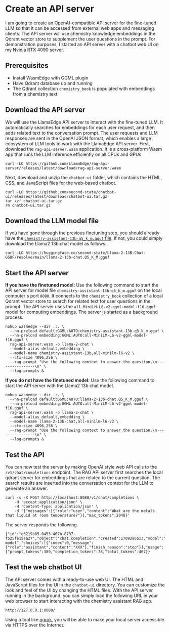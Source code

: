 # Create an API server

I am going to create an OpenAI-compatible API server for the fine-tuned LLM so that it can be accessed from external web apps and messaging clients. The API server will use chemistry knowledge embeddings in the Qdrant vector store to supplement the user questions in the prompt. For demonstration purposes, I started an API server with a chatbot web UI on my Nvidia RTX 4090 server.

## Prerequisites

* Install WasmEdge with GGML plugin
* Have Qdrant database up and running
* The Qdrant collection `chemistry_book` is populated with embeddings from a chemistry text

## Download the API server

We will use the LlamaEdge API server to interact with the fine-tuned LLM.
It automatically searches for embeddings for each user request, and then adds related text to the conversation prompt.
The user requests and LLM responses are sent in the OpenAI JSON format, which enables a large ecosystem of LLM tools to work with the LlamaEdge API server.
First, download the `rag-api-server.wasm` application. 
It is a cross-platform Wasm app that runs the LLM inference efficiently on all CPUs and GPUs.

```
curl -LO https://github.com/LlamaEdge/rag-api-server/releases/latest/download/rag-api-server.wasm
```

Next, download and unzip the `chatbot-ui` folder, which contains the HTML, CSS, and JavaScript files for the web-based chatbot.

```
curl -LO https://github.com/second-state/chatbot-ui/releases/latest/download/chatbot-ui.tar.gz
tar xzf chatbot-ui.tar.gz
rm chatbot-ui.tar.gz
```

## Download the LLM model file

If you have gone through the previous finetuning step, you should already have the [`chemistry-assistant-13b-q5_k_m.gguf` file](https://huggingface.co/juntaoyuan/chemistry-assistant-13b/resolve/main/chemistry-assistant-13b-q5_k_m.gguf). If not, you could simply download the Llama2 13b chat model as follows.

```
curl -LO https://huggingface.co/second-state/Llama-2-13B-Chat-GGUF/resolve/main/llama-2-13b-chat.Q5_K_M.gguf
```

## Start the API server

**If you have the finetuned model:** Use the following command to start the API server for model file `chemistry-assistant-13b-q5_k_m.gguf` on the local computer's port `8080`. It connects to the `chemistry_book` collection of a local Qdrant vector store to search for related text for user questions in the prompt. 
The API server uses the `all-MiniLM-L6-v2-ggml-model-f16.gguf` model for computing embeddings.
The server is started as a background process.

```
nohup wasmedge --dir .:. \
  --nn-preload default:GGML:AUTO:chemistry-assistant-13b-q5_k_m.gguf \
  --nn-preload embedding:GGML:AUTO:all-MiniLM-L6-v2-ggml-model-f16.gguf \
  rag-api-server.wasm -p llama-2-chat \
  --model-alias default,embedding \
  --model-name chemistry-assistant-13b,all-minilm-l6-v2 \
  --ctx-size 4096,256 \
  --rag-prompt "Use the following context to answer the question.\n----------------\n" \
  --log-prompts &
```

**If you do not have the finetuned model:** Use the following command to start the API server with the Llama2 13b chat model.

```
nohup wasmedge --dir .:. \
  --nn-preload default:GGML:AUTO:llama-2-13b-chat.Q5_K_M.gguf \
  --nn-preload embedding:GGML:AUTO:all-MiniLM-L6-v2-ggml-model-f16.gguf \
  rag-api-server.wasm -p llama-2-chat \
  --model-alias default,embedding \
  --model-name llama-2-13b-chat,all-minilm-l6-v2 \
  --ctx-size 4096,256 \
  --rag-prompt "Use the following context to answer the question.\n----------------\n" \
  --log-prompts &
```

## Test the API

You can now test the server by making OpenAI style web API calls to the `/v1/chat/completions` endpoint.
The RAG API server first searches the local qdrant server for 
embeddings that are related to the current question. The search results are inserted into the conversation context for the LLM
to generate an answer.

```
curl -s -X POST http://localhost:8080/v1/chat/completions \
    -H 'accept:application/json' \
    -H 'Content-Type: application/json' \
    -d '{"messages":[{"role":"user","content":"What are the metals that liquid at room temperature?"}],"max_tokens":2048}'
```

The server responds the following.

```
{"id":"e6219b85-0453-407b-8737-f525fe15aa27","object":"chat.completion","created":1709286513,"model":"my-model","choices":[{"index":0,"message":{"role":"assistant","content":"XXX"},"finish_reason":"stop"}],"usage":{"prompt_tokens":389,"completion_tokens":78,"total_tokens":467}}
```


## Test the web chatbot UI

The API server comes with a ready-to-use web UI. The HTML and JavaScript files for the UI in the `chatbot-ui` directory. You can customize the look and feel of the UI by changing the HTML files. With the API server running in the background, you can simply load the following URL in your web browser to start interacting with the chemistry assistant RAG app.

```
http://127.0.0.1:8080/
```

Using a tool like [ngrok](https://ngrok.com/), you will be able to make your local server accessible via HTTPS over the Internet.


